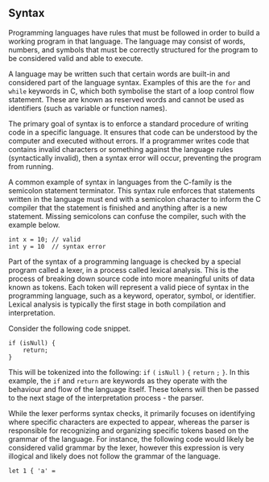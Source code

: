 ## Syntax

Programming languages have rules that must be followed in order to build a working program in that language. The language may consist of words, numbers, and symbols that must be correctly structured for the program to be considered valid and able to execute.

A language may be written such that certain words are built-in and considered part of the language syntax. Examples of this are the `for` and `while` keywords in C, which both symbolise the start of a loop control flow statement. These are known as reserved words and cannot be used as identifiers (such as variable or function names).

The primary goal of syntax is to enforce a standard procedure of writing code in a specific language. It ensures that code can be understood by the computer and executed without errors. If a programmer writes code that contains invalid characters or something against the language rules (syntactically invalid), then a syntax error will occur, preventing the program from running.

A common example of syntax in languages from the C-family is the semicolon statement terminator. This syntax rule enforces that statements written in the language must end with a semicolon character to inform the C compiler that the statement is finished and anything after is a new statement. Missing semicolons can confuse the compiler, such with the example below.

```
int x = 10; // valid
int y = 10  // syntax error
```

Part of the syntax of a programming language is checked by a special program called a lexer, in a process called lexical analysis. This is the process of breaking down source code into more meaningful units of data known as tokens. Each token will represent a valid piece of syntax in the programming language, such as a keyword, operator, symbol, or identifier. Lexical analysis is typically the first stage in both compilation and interpretation.

Consider the following code snippet.

```
if (isNull) {
    return;
}
```

This will be tokenized into the following: `if` `(` `isNull` `)` `{` `return` `;` `}`. In this example, the `if` and `return` are keywords as they operate with the behaviour and flow of the language itself. These tokens will then be passed to the next stage of the interpretation process - the parser.

While the lexer performs syntax checks, it primarily focuses on identifying where specific characters are expected to appear, whereas the parser is responsible for recognizing and organizing specific tokens based on the grammar of the language. For instance, the following code would likely be considered valid grammar by the lexer, however this expression is very illogical and likely does not follow the grammar of the language.

```
let 1 { 'a' =
```

